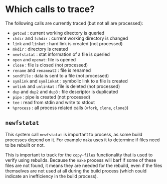 # Which calls to trace?

The following calls are currently traced (but not all are processed):

* `getcwd` : current working directory is queried
* `chdir` and `fchdir` : current working directory is changed
* `link` and `linkat` : hard link is created (not processed)
* `mkdir` : directory is created
* `newfstatat` : stat information of a file is queried
* `open` and `openat`: file is opened
* `close` : file is closed (not processed)
* `rename` and `renameat2` : file is renamed
* `sendfile` : data is sent to a file (not processed)
* `symlink` and `symlinkat` : symbolic link to a file is created
* `unlink` and `unlinkat` : file is deleted (not processed)
* `dup` and `dup2` and `dup3` : file descriptor is duplicated
* `pipe` : pipe is created (not processed)
* `tee` : read from stdin and write to stdout
* `%process` : all process related calls (`vfork`, `clone`, `clone3`)

## `newfstatat`

This system call `newfstatat` is important to process, as some build processes
depend on it. For example `make` uses it to determine if files need to be
rebuilt or not.

This is important to track for the `copy-files` functionality that is used to
verify using rebuilds. Because the `make` process will barf if some of these
files are not found, it means they are needed for the rebuild, even if the
files themselves are not used at all during the build process (which could
indicate an inefficiency in the build process).
